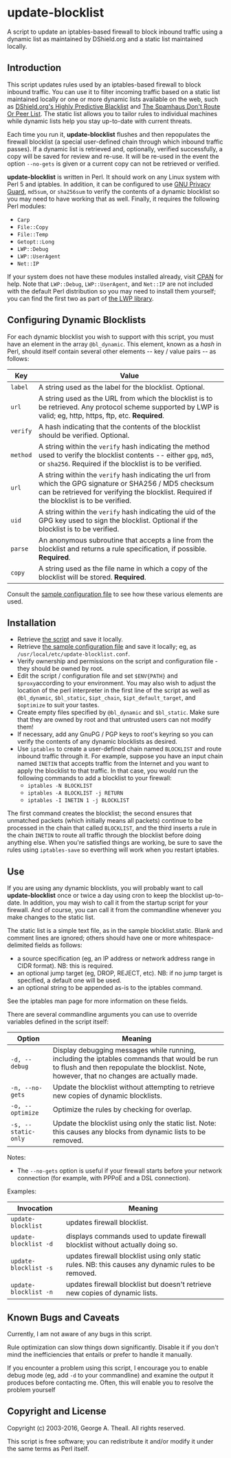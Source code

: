 # update-blocklist

A script to update an iptables-based firewall to block inbound traffic using a dynamic list as maintained by DShield.org and a static list maintained locally. 

## Introduction

This script updates rules used by an iptables-based firewall to block inbound traffic.  You can use it to filter incoming traffic based on a static list maintained locally or one or more dynamic lists available on the web, such as [DShield.org's Highly Predictive Blacklist](http://www.dshield.org/hpbinfo.html) and [The Spamhaus Don't Route Or Peer List](http://www.spamhaus.org/drop/index.lasso).  The static list allows you to tailor rules to individual machines while dynamic lists help you stay up-to-date with current threats. 

Each time you run it, **update-blocklist** flushes and then repopulates the firewall blocklist (a special user-defined chain through which inbound traffic passes).  If a dynamic list is retrieved and, optionally, verified successfully, a copy will be saved for review and re-use.  It will be re-used in the event the option `--no-gets` is given or a current copy can not be retrieved or verified. 

**update-blocklist** is written in Perl.  It should work on any Linux system with Perl 5 and iptables.  In addition, it can be configured to use [GNU Privacy Guard](http://www.gnupg.org/), `md5sum`, or `sha256sum` to verify the contents of a dynamic blocklist so you may need to have working that as well.  Finally, it requires the following Perl modules:

* `Carp`
* `File::Copy`
* `File::Temp`
* `Getopt::Long`
* `LWP::Debug`
* `LWP::UserAgent`
* `Net::IP`


If your system does not have these modules installed already, visit [CPAN](http://search.cpan.org/) for help.  Note that `LWP::Debug`, `LWP::UserAgent`, and `Net::IP` are not included with the default Perl distribution so you may need to install them yourself; you can find the first two as part of [the LWP library](http://search.cpan.org/dist/libwww-perl/). 


## Configuring Dynamic Blocklists

For each dynamic blocklist you wish to support with this script, you must have an element in the array `@bl_dynamic`.  This element, known as a _hash_ in Perl, should itself contain several other elements -- key / value pairs -- as follows:

| Key | Value |
| --- | ----- |
| `label` | A string used as the label for the blocklist. Optional. |
| `url` | A string used as the URL from which the blocklist is to be retrieved. Any protocol scheme supported by LWP is valid; eg, http, https, ftp, etc. **Required**. |
| `verify` | A hash indicating that the contents of the blocklist should be verified. Optional. |
| `method` | A string within the `verify` hash indicating the method used to verify the blocklist contents -- either `gpg`, `md5`, or `sha256`. Required if the blocklist is to be verified. |
| `url` | A string within the `verify` hash indicating the url from which the GPG signature or SHA256 / MD5 checksum can be retrieved for verifying the blocklist. Required if the blocklist is to be verified. |
| `uid` | A string within the `verify` hash indicating the uid of the GPG key used to sign the blocklist. Optional if the blocklist is to be verified. |
| `parse` | An anonymous subroutine that accepts a line from the blocklist and returns a rule specification, if possible. **Required**. |
| `copy` | A string used as the file name in which a copy of the blocklist will be stored. **Required**. |

Consult the [sample configuration file](update-blocklist.conf) to see how these various elements are used. 


## Installation

* Retrieve [the script](update-blocklist) and save it locally.
* Retrieve [the sample configuration file](update-blocklist.conf) and save it locally; eg, as `/usr/local/etc/update-blocklist.conf`.
* Verify ownership and permissions on the script and configuration file - they should be owned by root.
* Edit the script / configuration file and set `$ENV{PATH}` and `$proxy`according to your environment.  You may also wish to adjust the location
of the perl interpreter in the first line of the script as well as `@bl_dynamic`, `$bl_static`, `$ipt_chain`, `$ipt_default_target`, and `$optimize` to suit your tastes. 
* Create empty files specified by `@bl_dynamic` and `$bl_static`.  Make sure that they are owned by root and that untrusted users can not modify them!
* If necessary, add any GnuPG / PGP keys to root's keyring so you can verify the contents of any dynamic blocklists as desired.
* Use `iptables` to create a user-defined chain named `BLOCKLIST` and route inbound traffic through it.  For example, suppose you have an input chain named `INETIN` that accepts traffic from the Internet and you want to apply the blocklist to that traffic.  In that case, you would run the following commands to add a blocklist to your firewall:
  * `iptables -N BLOCKLIST`
  * `iptables -A BLOCKLIST -j RETURN`
  * `iptables -I INETIN 1 -j BLOCKLIST`

 The first command creates the blocklist; the second ensures that unmatched packets (which initially means all packets) continue to be processed in the chain that called `BLOCKLIST`, and the third inserts a rule in the chain `INETIN` to route all traffic through the blocklist before doing anything else. When you're satisfied things are working, be sure to save the rules using `iptables-save` so everthing will work when you restart iptables.


## Use

If you are using any dynamic blocklists, you will probably want to call **update-blocklist** once or twice a day using cron to keep the blocklist up-to-date.  In addition, you may wish to call it from the startup script for your firewall.  And of course, you can call it from the commandline whenever you make changes to the static list.

The static list is a simple text file, as in the sample blocklist.static.  Blank and comment lines are ignored; others should have one or more whitespace-delimited fields as follows:

* a source specification (eg, an IP address or network address range in CIDR format). NB: this is required.
* an optional jump target (eg, DROP, REJECT, etc). NB: if no jump target is specified, a default one will be used.
* an optional string to be appended as-is to the iptables command.

See the iptables man page for more information on these fields.

There are several commandline arguments you can use to override variables defined in the script itself:


| Option | Meaning |
| ------ | ------- |
| `-d, --debug` | Display debugging messages while running, including the iptables commands that would be run to flush and then repopulate the blocklist.  Note, however, that no changes are actually made. |
| `-n, --no-gets` | Update the blocklist without attempting to retrieve new copies of dynamic blocklists. |
| `-o, --optimize` | Optimize the rules by checking for overlap. |
| `-s, --static-only` | Update the blocklist using only the static list. Note: this causes any blocks from dynamic lists to be removed. |

Notes:
* The `--no-gets` option is useful if your firewall starts before your network connection (for example, with PPPoE and a DSL connection).

Examples:

| Invocation | Meaning |
| ---------- | ------- |
| `update-blocklist` | updates firewall blocklist.|
| `update-blocklist -d` | displays commands used to update firewall blocklist without actually doing so. |
| `update-blocklist -s` | updates firewall blocklist using only static rules. NB: this causes any dynamic rules to be removed. |
| `update-blocklist -n` | updates firewall blocklist but doesn't retrieve new copies of dynamic lists. |


## Known Bugs and Caveats

Currently, I am not aware of any bugs in this script.

Rule optimization can slow things down significantly.  Disable it if you don't mind the inefficiencies that entails or prefer to handle it
manually.

If you encounter a problem using this script, I encourage you to enable debug mode (eg, add `-d` to your commandline) and examine the output it produces before contacting me.  Often, this will enable you to resolve the problem yourself


## Copyright and License

Copyright (c) 2003-2016, George A.  Theall.
All rights reserved.

This script is free software; you can redistribute it and/or modify it under the same terms as Perl itself.
